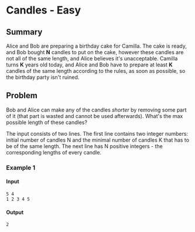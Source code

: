 # Candles - Easy

## Summary
Alice and Bob are preparing a birthday cake for Camilla. The cake is
ready, and Bob bought **N** candles to put on the cake, however these candles
are not all of the same length, and Alice believes it's unacceptable. Camilla
turns **K** years old today, and Alice and Bob have to prepare at least **K**
candles of the same length according to the rules, as soon as possible, so the
birthday party isn't ruined.

## Problem
Bob and Alice can make any of the candles *shorter* by removing some
part of it (that part is wasted and cannot be used afterwards). What's the max
possible length of these candles?

The input consists of two lines. The first line contains two integer numbers:
initial number of candles N and the minimal number of candles K that has to be
of the same length.  The next line has N positive integers - the corresponding
lengths of every candle.

### Example 1

#### Input
```
5 4
1 2 3 4 5
```

#### Output
```
2
```
